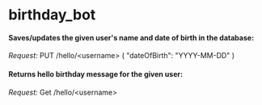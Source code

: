 # birthday_bot

#### Saves/updates the given user's name and date of birth in the database:<br>
*Request:* PUT /hello/\<username\> ( "dateOfBirth": "YYYY-MM-DD" )

#### Returns hello birthday message for the given user:<br>
*Request:* Get /hello/\<username\>
